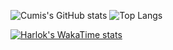 ![Cumis's GitHub stats](https://github-readme-stats.vercel.app/api?username=cumis1324&show=reviews,discussions_started,discussions_answered,prs_merged,prs_merged_percentage&theme=radical&show_icons=true)
![Top Langs](https://github-readme-stats.vercel.app/api/top-langs/?username=cumis1324&layout=compact&theme=radical&show_icons=true)

[![Harlok's WakaTime stats](https://github-readme-stats.vercel.app/api/wakatime?username=cumis1324&theme=radical&show_icons=true)](https://github.com/anuraghazra/github-readme-stats)
